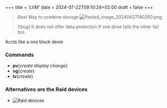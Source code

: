 +++
title = 'LVM'
date = 2024-07-22T09:10:24+02:00
draft = false
+++

>Best Way to combine storage
![Pasted_image_20240427140250.png](/Notes/Pasted_image_20240427140250.png)

>[!bug] It does not offer data protection
>If one drive fails the other fail too 

Accts like a one block devie

### Commands
- **pv**(*create* *display* *change*) 
- **vg**(*create*)
- **lv**(*create*)
### Alternatives are the Raid devices
- ![Raid devices](/Notes/raid_devices_canvas.png)
